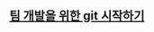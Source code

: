 ## [팀 개발을 위한 git 시작하기](./%ED%8C%80%EA%B0%9C%EB%B0%9C%EC%9D%84%EC%9C%84%ED%95%9Cgit%EC%8B%9C%EC%9E%91%ED%95%98%EA%B8%B0/)